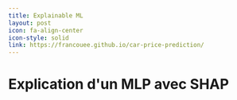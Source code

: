 ```yaml
---
title: Explainable ML
layout: post
icon: fa-align-center
icon-style: solid
link: https://francouee.github.io/car-price-prediction/
---
```


# Explication d'un MLP avec SHAP 